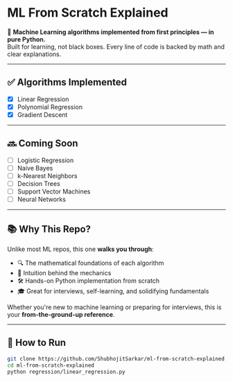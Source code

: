 # ML From Scratch Explained

🧠 **Machine Learning algorithms implemented from first principles — in pure Python.**  
Built for learning, not black boxes. Every line of code is backed by math and clear explanations.

---

## ✅ Algorithms Implemented

- [x] Linear Regression
- [x] Polynomial Regression
- [x] Gradient Descent

---

## 🔜 Coming Soon

- [ ] Logistic Regression
- [ ] Naive Bayes
- [ ] k-Nearest Neighbors
- [ ] Decision Trees
- [ ] Support Vector Machines
- [ ] Neural Networks

---

## 📚 Why This Repo?

Unlike most ML repos, this one **walks you through**:

- 🔍 The mathematical foundations of each algorithm
- 🧠 Intuition behind the mechanics
- 🛠️ Hands-on Python implementation from scratch
- 🎓 Great for interviews, self-learning, and solidifying fundamentals

Whether you're new to machine learning or preparing for interviews, this is your **from-the-ground-up reference**.

---

## 🚀 How to Run

```bash
git clone https://github.com/ShubhojitSarkar/ml-from-scratch-explained.git
cd ml-from-scratch-explained
python regression/linear_regression.py
